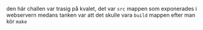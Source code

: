 den här challen var trasig på kvalet, det var `src` mappen som exponerades i webservern medans tanken var att det skulle vara `build` mappen efter man kör `make`
